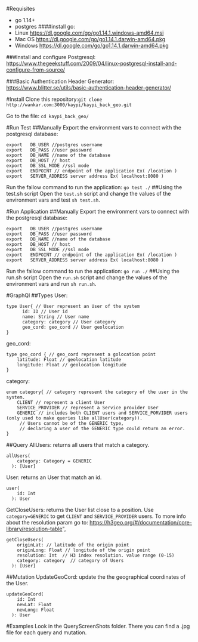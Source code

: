#Requisites
- go 1.14+
- postgres
####install go:
- Linux https://dl.google.com/go/go1.14.1.windows-amd64.msi 
- Mac OS https://dl.google.com/go/go1.14.1.darwin-amd64.pkg
- Windows https://dl.google.com/go/go1.14.1.darwin-amd64.pkg

###Install and configure Postgresql:
https://www.thegeekstuff.com/2009/04/linux-postgresql-install-and-configure-from-source/

###Basic Authentication Header Generator:
    https://www.blitter.se/utils/basic-authentication-header-generator/
    
#Install
Clone this repository:``git clone http://wankar.com:3000/kaypi/kaypi_back_geo.git``

Go to the file:
``
cd kaypi_back_geo/
``

#Run Test
##Manually
Export the environment vars to connect with the postgresql database:

    export	 DB_USER //postgres username
    export	 DB_PASS //user password
    export	 DB_NAME //name of the database
    export	 DB_HOST // host
    export   DB_SSL_MODE //ssl mode
    export	 ENDPOINT // endpoint of the application Ex( /location )
    export	 SERVER_ADDRESS server address Ex( localhost:8080 )
	 
Run the fallow command to run the application:	 ``go test ./``
##Using the test.sh script
Open the `test.sh` script and change the values of the environment vars and test `sh test.sh`.

#Run Application
##Manually
Export the environment vars to connect with the postgresql database:

    export	 DB_USER //postgres username
    export	 DB_PASS //user password
    export	 DB_NAME //name of the database
    export	 DB_HOST // host
    export   DB_SSL_MODE //ssl mode
    export	 ENDPOINT // endpoint of the application Ex( /location )
    export	 SERVER_ADDRESS server address Ex( localhost:8080 )
	 
Run the fallow command to run the application:	 ``go run ./``
##Using the run.sh script
Open the `run.sh` script and change the values of the environment vars and run `sh run.sh`.

#GraphQl
##Types
User: 
```
type User{ // User represent an User of the system
      id: ID // User id
      name: String // User name
      category: category // User category
      geo_cord: geo_cord // User geolocation
}
```

geo_cord:
```
type geo_cord { // geo_cord represent a golocation point
    latitude: Float // geolocation latitude
    longitude: Float // geolocation longitude
}
```

category:
```
enum category{ // category represent the category of the user in the system.
    CLIENT // represent a client User
    SERVICE_PROVIDER // represent a Service provider User
    GENERIC // includes both CLIENT users and SERVICE_PORVIDER users (only used to make queries like allUser(category)). 
     // Users cannot be of the GENERIC type,
     // declaring a user of the GENERIC type could return an error.
}
```

##Query
AllUsers: returns all users that match a category.

    allUsers(
        category: Category = GENERIC
      ): [User]
 
 
User: returns an User that match an id.

    user( 
        id: Int 
      ): User
    
 GetCloseUsers: returns the User list close to a position. Use `category=GENERIC` to get 
`CLIENT` and `SERVICE_PROVIDER` users. To more info about the resolution param go to: https://h3geo.org/#/documentation/core-library/resolution-table",

    getCloseUsers( 
        originLat: // latitude of the origin point
        originLong: Float // longitude of the origin point
        resolution: Int  // H3 index resolution. value range (0-15)
        category: category  // category of Users 
      ): [User]

##Mutation
UpdateGeoCord: update the the geographical coordinates of the User.

    updateGeoCord(
        id: Int
        newLat: Float
        newLong: Float
      ): User 
      
#Examples
    Look in the QueryScreenShots folder. There you can find a .jpg file for each query and mutation.
